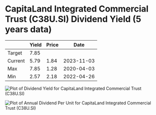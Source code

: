 # CapitaLand Integrated Commercial Trust (C38U.SI) Dividend Yield (5 years data)

|     | Yield   | Price | Date       |
|-----|---------|-------|------------|
| Target | 7.85 |  |  |
| Current | 5.79 | 1.84  | 2023-11-03 |
| Max | 7.85 | 1.28  | 2020-04-03 |
| Min | 2.57 | 2.18  | 2022-04-26 |

![Plot of Dividend Yield for CapitaLand Integrated Commercial Trust (C38U.SI)](C38U_div_5.png)

![Plot of Annual Dividend Per Unit for CapitaLand Integrated Commercial Trust (C38U.SI)](C38U_yearly_dpu.png)
